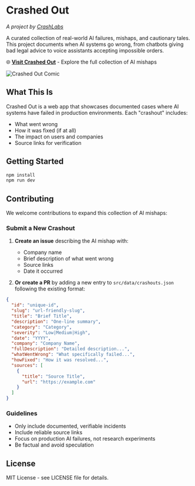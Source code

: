 # Crashed Out

*A project by [CrashLabs](https://crashlabs.ai)*

A curated collection of real-world AI failures, mishaps, and cautionary tales. This project documents when AI systems go wrong, from chatbots giving bad legal advice to voice assistants accepting impossible orders.

🌐 **[Visit Crashed Out](https://crashedout.ai)** - Explore the full collection of AI mishaps


![Crashed Out Comic](https://assets.crashedout.ai/crashout-comic.png "comic")
## What This Is

Crashed Out is a web app that showcases documented cases where AI systems have failed in production environments. Each "crashout" includes:

- What went wrong
- How it was fixed (if at all)
- The impact on users and companies
- Source links for verification

## Getting Started

```bash
npm install
npm run dev
```

## Contributing

We welcome contributions to expand this collection of AI mishaps:

### Submit a New Crashout

1. **Create an issue** describing the AI mishap with:
   - Company name
   - Brief description of what went wrong
   - Source links
   - Date it occurred

2. **Or create a PR** by adding a new entry to `src/data/crashouts.json` following the existing format:

```json
{
  "id": "unique-id",
  "slug": "url-friendly-slug",
  "title": "Brief Title",
  "description": "One-line summary",
  "category": "Category",
  "severity": "Low|Medium|High",
  "date": "YYYY",
  "company": "Company Name",
  "fullDescription": "Detailed description...",
  "whatWentWrong": "What specifically failed...",
  "howFixed": "How it was resolved...",
  "sources": [
    {
      "title": "Source Title",
      "url": "https://example.com"
    }
  ]
}
```

### Guidelines

- Only include documented, verifiable incidents
- Include reliable source links
- Focus on production AI failures, not research experiments
- Be factual and avoid speculation

## License

MIT License - see LICENSE file for details.
